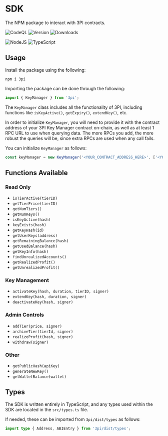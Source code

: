 # SDK

The NPM package to interact with 3PI contracts.

![CodeQL](https://github.com/3PIKeys/sdk/actions/workflows/codeql-analysis.yml/badge.svg)
![Version](https://img.shields.io/github/package-json/v/3PIKeys/sdk)
![Downloads](https://img.shields.io/npm/dw/3pi)

![NodeJS](https://img.shields.io/badge/node.js-6DA55F?style=for-the-badge&logo=node.js&logoColor=white)
![TypeScript](https://img.shields.io/badge/typescript-%23007ACC.svg?style=for-the-badge&logo=typescript&logoColor=white)

## Usage

Install the package using the following:

```
npm i 3pi
```

Importing the package can be done through the following:

```ts
import { KeyManager } from '3pi';
```

The `KeyManager` class includes all the functionality of 3PI, including functions like `isKeyActive()`, `getExpiry()`, `extendKey()`, etc.

In order to initialize `KeyManager`, you will need to provide it with the contract address of your 3PI Key Manager contract on-chain, as well as at least 1 RPC URL to use when querying data. The more RPCs you add, the more robust the queries will be, since extra RPCs are used when any call fails.

You can initialize `KeyManager` as follows:

```ts
const keyManager = new KeyManager('<YOUR_CONTRACT_ADDRESS_HERE>', ['<YOUR_RPC_URL_HERE>']);
```

## Functions Available

### Read Only
- `isTierActive(tierID)`
- `getTierPrice(tierID)`
- `getNumTiers()`
- `getNumKeys()`
- `isKeyActive(hash)`
- `keyExists(hash)`
- `getKeyHash(id)`
- `getUserKeys(address)`
- `getRemainingBalance(hash)`
- `getUsedBalance(hash)`
- `getKeyInfo(hash)`
- `findUnrealizedAccounts()`
- `getRealizedProfit()`
- `getUnrealizedProfit()`

### Key Management
- `activateKey(hash, duration, tierID, signer)`
- `extendKey(hash, duration, signer)`
- `deactivateKey(hash, signer)`

### Admin Controls
- `addTier(price, signer)`
- `archiveTier(tierId, signer)`
- `realizeProfit(hash, signer)`
- `withdraw(signer)`

### Other
- `getPublicHash(apiKey)`
- `generateNewKey()`
- `getWalletBalance(wallet)`

## Types

The SDK is written entirely in TypeScript, and any types used within the SDK are located in the `src/types.ts` file.

If needed, these can be imported from `3pi/dist/types` as follows:

```ts
import type { Address, ABIEntry } from '3pi/dist/types';
```

